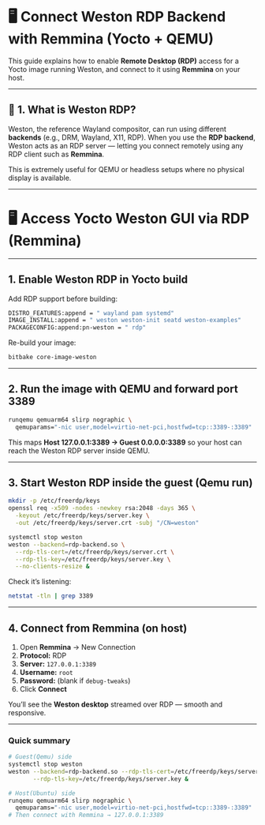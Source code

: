 # 🖥️ Connect Weston RDP Backend with Remmina (Yocto + QEMU)

This guide explains how to enable **Remote Desktop (RDP)** access for a Yocto image running Weston, and connect to it using **Remmina** on your host.

---

## 🧩 1. What is Weston RDP?

Weston, the reference Wayland compositor, can run using different **backends** (e.g., DRM, Wayland, X11, RDP).
When you use the **RDP backend**, Weston acts as an RDP server — letting you connect remotely using any RDP client such as **Remmina**.

This is extremely useful for QEMU or headless setups where no physical display is available.

---

# 🖥️ Access Yocto Weston GUI via RDP (Remmina)

---

## 1. Enable Weston RDP in Yocto build

Add RDP support before building:

```bash
DISTRO_FEATURES:append = " wayland pam systemd"
IMAGE_INSTALL:append = " weston weston-init seatd weston-examples"
PACKAGECONFIG:append:pn-weston = " rdp"
```

Re-build your image:

```bash
bitbake core-image-weston
```

---

## 2. Run the image with QEMU and forward port 3389

```bash
runqemu qemuarm64 slirp nographic \
  qemuparams="-nic user,model=virtio-net-pci,hostfwd=tcp::3389-:3389"
```

This maps
**Host 127.0.0.1:3389 → Guest 0.0.0.0:3389**
so your host can reach the Weston RDP server inside QEMU.

---

## 3. Start Weston RDP inside the guest (Qemu run)

```bash
mkdir -p /etc/freerdp/keys
openssl req -x509 -nodes -newkey rsa:2048 -days 365 \
  -keyout /etc/freerdp/keys/server.key \
  -out /etc/freerdp/keys/server.crt -subj "/CN=weston"

systemctl stop weston
weston --backend=rdp-backend.so \
  --rdp-tls-cert=/etc/freerdp/keys/server.crt \
  --rdp-tls-key=/etc/freerdp/keys/server.key \
  --no-clients-resize &
```

Check it’s listening:

```bash
netstat -tln | grep 3389
```

---

## 4. Connect from Remmina (on host)

1. Open **Remmina** → New Connection
2. **Protocol:** RDP
3. **Server:** `127.0.0.1:3389`
4. **Username:** `root`
5. **Password:** (blank if `debug-tweaks`)
6. Click **Connect**

You’ll see the **Weston desktop** streamed over RDP — smooth and responsive.

---

### Quick summary

```bash
# Guest(Qemu) side
systemctl stop weston
weston --backend=rdp-backend.so --rdp-tls-cert=/etc/freerdp/keys/server.crt \
       --rdp-tls-key=/etc/freerdp/keys/server.key &

# Host(Ubuntu) side
runqemu qemuarm64 slirp nographic \
  qemuparams="-nic user,model=virtio-net-pci,hostfwd=tcp::3389-:3389"
# Then connect with Remmina → 127.0.0.1:3389
```